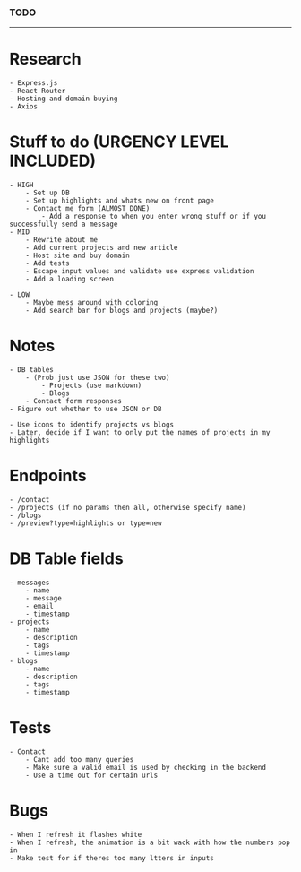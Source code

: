 ### TODO
---

# Research
    - Express.js
    - React Router
    - Hosting and domain buying
    - Axios

# Stuff to do (URGENCY LEVEL INCLUDED)
    - HIGH
        - Set up DB
        - Set up highlights and whats new on front page
        - Contact me form (ALMOST DONE)
            - Add a response to when you enter wrong stuff or if you successfully send a message
    - MID
        - Rewrite about me
        - Add current projects and new article
        - Host site and buy domain
        - Add tests
        - Escape input values and validate use express validation
        - Add a loading screen

    - LOW
        - Maybe mess around with coloring
        - Add search bar for blogs and projects (maybe?)

# Notes
    - DB tables
        - (Prob just use JSON for these two) 
            - Projects (use markdown)
            - Blogs
        - Contact form responses
    - Figure out whether to use JSON or DB

    - Use icons to identify projects vs blogs
    - Later, decide if I want to only put the names of projects in my highlights

# Endpoints
    - /contact
    - /projects (if no params then all, otherwise specify name)
    - /blogs
    - /preview?type=highlights or type=new

# DB Table fields
    - messages
        - name
        - message
        - email
        - timestamp
    - projects
        - name
        - description
        - tags
        - timestamp
    - blogs 
        - name
        - description
        - tags
        - timestamp

# Tests
    - Contact
        - Cant add too many queries
        - Make sure a valid email is used by checking in the backend
        - Use a time out for certain urls

# Bugs
    - When I refresh it flashes white
    - When I refresh, the animation is a bit wack with how the numbers pop in
    - Make test for if theres too many ltters in inputs
